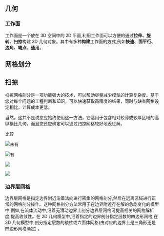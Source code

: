 ## 几何
### 工作面

工作面是一个放在 3D 空间中的 2D 平面,利用工作面可以方便的通过**拉伸、旋转、扫掠**构建 3D 几何对象。其中有多种**构建**工作面的方式,例如**快速、面平行、边角、端点、通用**。


## 网格划分

## 扫掠
扫掠网格剖分是一项功能强大的技术，可以帮助尽量减少模型的计算复杂度。基于您对每个问题的工程判断和知识，可以快速获取高精度的结果，同时与缺省网格设定相比，计算成本更低。

当然，这并不是说您应始终使用这一方法，它适用于包含相对较薄或较厚区域的高纵横比几何，而且您还应确定可以通过扫掠网格较好地表征解。

比较

![未有](http://cdn.comsol.com/wordpress/2015/08/Pipe-with-default-finite-element-mesh.jpg)

![有](http://cdn.comsol.com/wordpress/2015/08/Swept-mesh-along-pipe-domain.jpg)

![](http://cdn.comsol.com/wordpress/2015/08/Tetrahedral-and-swept-mesh-on-pipe-domain.jpg)

![](http://cdn.comsol.com/wordpress/2015/08/Triangular-mesh-at-coil-surface.jpg)

### 边界层网格
边界层网格是指定边界附近沿着法向进行密集的网格剖分,然后在远离区域进行正常的网格剖分操作。这种网格剖分方法常用于在边界附近存在解的急剧变化的模型中,例如,在流体流动中,沿着无滑动边界上剖分边界层网格可提高相关的网格解析度,提高收敛性。在 2D 几何模型中,沿着指定的边界剖分指定层数的四边形网格;在 3D 几何模型中,剖分指定层数的棱柱或六面体网格(由对应的边界上是三角形还是四边形网格确定)
。

